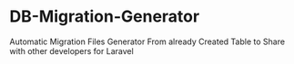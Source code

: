 # DB-Migration-Generator

Automatic Migration Files Generator From already Created Table to Share with other developers for Laravel

